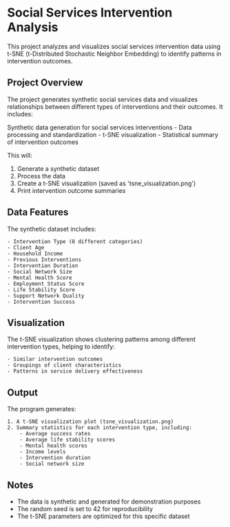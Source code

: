 # Social Services Intervention Analysis

This project analyzes and visualizes social services intervention data using t-SNE (t-Distributed Stochastic Neighbor Embedding) to identify patterns in intervention outcomes.

## Project Overview

The project generates synthetic social services data and visualizes relationships between different types of interventions and their outcomes. It includes:

Synthetic data generation for social services interventions
    - Data processing and standardization
    - t-SNE visualization
    - Statistical summary of intervention outcomes


This will:
1. Generate a synthetic dataset
2. Process the data
3. Create a t-SNE visualization (saved as 'tsne_visualization.png')
4. Print intervention outcome summaries

## Data Features

The synthetic dataset includes:

    - Intervention Type (8 different categories)
    - Client Age
    - Household Income
    - Previous Interventions
    - Intervention Duration
    - Social Network Size
    - Mental Health Score
    - Employment Status Score
    - Life Stability Score
    - Support Network Quality
    - Intervention Success

## Visualization

The t-SNE visualization shows clustering patterns among different intervention types, helping to identify:

    - Similar intervention outcomes
    - Groupings of client characteristics
    - Patterns in service delivery effectiveness

## Output

The program generates:

    1. A t-SNE visualization plot (tsne_visualization.png)
    2. Summary statistics for each intervention type, including:
        - Average success rates
        - Average life stability scores
        - Mental health scores
        - Income levels
        - Intervention duration
        - Social network size


## Notes

- The data is synthetic and generated for demonstration purposes
- The random seed is set to 42 for reproducibility
- The t-SNE parameters are optimized for this specific dataset
